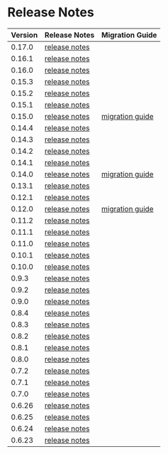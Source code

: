 # Release Notes

| Version | Release Notes                                                       | Migration Guide                                                                                            |
|---------|---------------------------------------------------------------------|------------------------------------------------------------------------------------------------------------|
| 0.17.0  | [release notes](https://github.com/dfinity/sdk/releases/tag/0.17.0) |                                                                                                            |
| 0.16.1  | [release notes](https://github.com/dfinity/sdk/releases/tag/0.16.1) |                                                                                                            |
| 0.16.0  | [release notes](https://github.com/dfinity/sdk/releases/tag/0.16.0) |                                                                                                            |
| 0.15.3  | [release notes](https://github.com/dfinity/sdk/releases/tag/0.15.3) |                                                                                                            |
| 0.15.2  | [release notes](https://github.com/dfinity/sdk/releases/tag/0.15.2) |                                                                                                            |
| 0.15.1  | [release notes](https://github.com/dfinity/sdk/releases/tag/0.15.1) |                                                                                                            |
| 0.15.0  | [release notes](https://github.com/dfinity/sdk/releases/tag/0.15.0) | [migration guide](https://github.com/dfinity/sdk/blob/master/docs/migration/dfx-0.15-migration-guide.md)   |
| 0.14.4  | [release notes](https://github.com/dfinity/sdk/releases/tag/0.14.4) |                                                                                                            |
| 0.14.3  | [release notes](https://github.com/dfinity/sdk/releases/tag/0.14.3) |                                                                                                            |
| 0.14.2  | [release notes](https://github.com/dfinity/sdk/releases/tag/0.14.2) |                                                                                                            |
| 0.14.1  | [release notes](https://github.com/dfinity/sdk/releases/tag/0.14.1) |                                                                                                            |
| 0.14.0  | [release notes](https://github.com/dfinity/sdk/releases/tag/0.14.0) | [migration guide](https://github.com/dfinity/sdk/blob/master/docs/migration/dfx-0.14.0-migration-guide.md) |
| 0.13.1  | [release notes](https://github.com/dfinity/sdk/releases/tag/0.13.1) |                                                                                                            |
| 0.12.1  | [release notes](https://github.com/dfinity/sdk/releases/tag/0.12.1) |                                                                                                            |
| 0.12.0  | [release notes](https://github.com/dfinity/sdk/releases/tag/0.12.0) | [migration guide](https://github.com/dfinity/sdk/blob/master/docs/migration/dfx-0.12.0-migration-guide.md) |
| 0.11.2  | [release notes](https://github.com/dfinity/sdk/releases/tag/0.11.2) |                                                                                                            |
| 0.11.1  | [release notes](https://github.com/dfinity/sdk/releases/tag/0.11.1) |                                                                                                            |
| 0.11.0  | [release notes](https://github.com/dfinity/sdk/releases/tag/0.11.0) |                                                                                                            |
| 0.10.1  | [release notes](https://github.com/dfinity/sdk/releases/tag/0.10.1) |                                                                                                            |
| 0.10.0  | [release notes](https://github.com/dfinity/sdk/releases/tag/0.10.0) |                                                                                                            |
| 0.9.3   | [release notes](https://github.com/dfinity/sdk/releases/tag/0.9.3)  |                                                                                                            |
| 0.9.2   | [release notes](https://github.com/dfinity/sdk/releases/tag/0.9.2)  |                                                                                                            |
| 0.9.0   | [release notes](https://github.com/dfinity/sdk/releases/tag/0.9.0)  |                                                                                                            |
| 0.8.4   | [release notes](https://github.com/dfinity/sdk/releases/tag/0.8.4)  |                                                                                                            |
| 0.8.3   | [release notes](https://github.com/dfinity/sdk/releases/tag/0.8.3)  |                                                                                                            |
| 0.8.2   | [release notes](https://github.com/dfinity/sdk/releases/tag/0.8.2)  |                                                                                                            |
| 0.8.1   | [release notes](https://github.com/dfinity/sdk/releases/tag/0.8.1)  |                                                                                                            |
| 0.8.0   | [release notes](https://github.com/dfinity/sdk/releases/tag/0.8.0)  |                                                                                                            |
| 0.7.2   | [release notes](https://github.com/dfinity/sdk/releases/tag/0.7.2)  |                                                                                                            |
| 0.7.1   | [release notes](https://github.com/dfinity/sdk/releases/tag/0.7.1)  |                                                                                                            |
| 0.7.0   | [release notes](https://github.com/dfinity/sdk/releases/tag/0.7.0)  |                                                                                                            |
| 0.6.26  | [release notes](https://github.com/dfinity/sdk/releases/tag/0.6.26) |                                                                                                            |
| 0.6.25  | [release notes](https://github.com/dfinity/sdk/releases/tag/0.6.25) |                                                                                                            |
| 0.6.24  | [release notes](https://github.com/dfinity/sdk/releases/tag/0.6.24) |                                                                                                            |
| 0.6.23  | [release notes](https://github.com/dfinity/sdk/releases/tag/0.6.23) |                                                                                                            |
